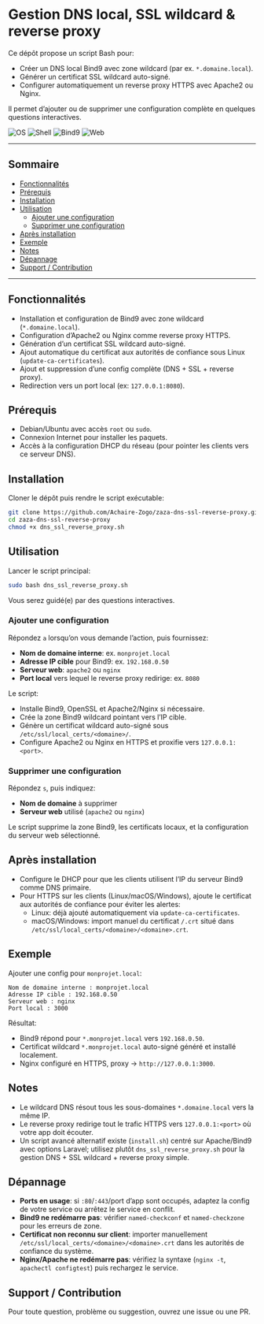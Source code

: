 # Gestion DNS local, SSL wildcard & reverse proxy
Ce dépôt propose un script Bash pour:

- Créer un DNS local Bind9 avec zone wildcard (par ex. `*.domaine.local`).
- Générer un certificat SSL wildcard auto-signé.
- Configurer automatiquement un reverse proxy HTTPS avec Apache2 ou Nginx.

Il permet d’ajouter ou de supprimer une configuration complète en quelques questions interactives.

![OS](https://img.shields.io/badge/OS-Debian%2FUbuntu-blue)
![Shell](https://img.shields.io/badge/Shell-bash-4EAA25)
![Bind9](https://img.shields.io/badge/DNS-Bind9-informational)
![Web](https://img.shields.io/badge/Reverse%20Proxy-Apache2%20%7C%20Nginx-orange)

---

## Sommaire
- [Fonctionnalités](#fonctionnalités)
- [Prérequis](#prérequis)
- [Installation](#installation)
- [Utilisation](#utilisation)
  - [Ajouter une configuration](#ajouter-une-configuration)
  - [Supprimer une configuration](#supprimer-une-configuration)
- [Après installation](#après-installation)
- [Exemple](#exemple)
- [Notes](#notes)
- [Dépannage](#dépannage)
- [Support / Contribution](#support--contribution)

---

## Fonctionnalités
- Installation et configuration de Bind9 avec zone wildcard (`*.domaine.local`).
- Configuration d’Apache2 ou Nginx comme reverse proxy HTTPS.
- Génération d’un certificat SSL wildcard auto-signé.
- Ajout automatique du certificat aux autorités de confiance sous Linux (`update-ca-certificates`).
- Ajout et suppression d’une config complète (DNS + SSL + reverse proxy).
- Redirection vers un port local (ex: `127.0.0.1:8080`).

## Prérequis
- Debian/Ubuntu avec accès `root` ou `sudo`.
- Connexion Internet pour installer les paquets.
- Accès à la configuration DHCP du réseau (pour pointer les clients vers ce serveur DNS).

## Installation
Cloner le dépôt puis rendre le script exécutable:

```bash
git clone https://github.com/Achaire-Zogo/zaza-dns-ssl-reverse-proxy.git
cd zaza-dns-ssl-reverse-proxy
chmod +x dns_ssl_reverse_proxy.sh
```

## Utilisation
Lancer le script principal:

```bash
sudo bash dns_ssl_reverse_proxy.sh
```

Vous serez guidé(e) par des questions interactives.

### Ajouter une configuration
Répondez `a` lorsqu’on vous demande l’action, puis fournissez:

- __Nom de domaine interne__: ex. `monprojet.local`
- __Adresse IP cible__ pour Bind9: ex. `192.168.0.50`
- __Serveur web__: `apache2` ou `nginx`
- __Port local__ vers lequel le reverse proxy redirige: ex. `8080`

Le script:

- Installe Bind9, OpenSSL et Apache2/Nginx si nécessaire.
- Crée la zone Bind9 wildcard pointant vers l’IP cible.
- Génère un certificat wildcard auto-signé sous `/etc/ssl/local_certs/<domaine>/`.
- Configure Apache2 ou Nginx en HTTPS et proxifie vers `127.0.0.1:<port>`.

### Supprimer une configuration
Répondez `s`, puis indiquez:

- __Nom de domaine__ à supprimer
- __Serveur web__ utilisé (`apache2` ou `nginx`)

Le script supprime la zone Bind9, les certificats locaux, et la configuration du serveur web sélectionné.

## Après installation
- Configure le DHCP pour que les clients utilisent l’IP du serveur Bind9 comme DNS primaire.
- Pour HTTPS sur les clients (Linux/macOS/Windows), ajoute le certificat aux autorités de confiance pour éviter les alertes:
  - Linux: déjà ajouté automatiquement via `update-ca-certificates`.
  - macOS/Windows: import manuel du certificat `/.crt` situé dans `/etc/ssl/local_certs/<domaine>/<domaine>.crt`.

## Exemple
Ajouter une config pour `monprojet.local`:

```
Nom de domaine interne : monprojet.local
Adresse IP cible : 192.168.0.50
Serveur web : nginx
Port local : 3000
```

Résultat:

- Bind9 répond pour `*.monprojet.local` vers `192.168.0.50`.
- Certificat wildcard `*.monprojet.local` auto-signé généré et installé localement.
- Nginx configuré en HTTPS, proxy → `http://127.0.0.1:3000`.

## Notes
- Le wildcard DNS résout tous les sous-domaines `*.domaine.local` vers la même IP.
- Le reverse proxy redirige tout le trafic HTTPS vers `127.0.0.1:<port>` où votre app doit écouter.
- Un script avancé alternatif existe (`install.sh`) centré sur Apache/Bind9 avec options Laravel; utilisez plutôt `dns_ssl_reverse_proxy.sh` pour la gestion DNS + SSL wildcard + reverse proxy simple.

## Dépannage
- __Ports en usage__: si `:80`/`:443`/port d’app sont occupés, adaptez la config de votre service ou arrêtez le service en conflit.
- __Bind9 ne redémarre pas__: vérifier `named-checkconf` et `named-checkzone` pour les erreurs de zone.
- __Certificat non reconnu sur client__: importer manuellement `/etc/ssl/local_certs/<domaine>/<domaine>.crt` dans les autorités de confiance du système.
- __Nginx/Apache ne redémarre pas__: vérifiez la syntaxe (`nginx -t`, `apachectl configtest`) puis rechargez le service.

## Support / Contribution
Pour toute question, problème ou suggestion, ouvrez une issue ou une PR.